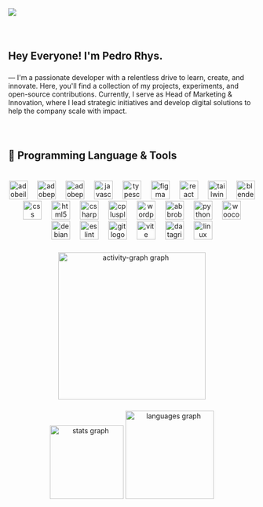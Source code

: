 <div align="left">
  <img src="https://visitor-badge.laobi.icu/badge?page_id=iNxsty.iNxsty&left_text=Visitors"  />
</div>

###

<br clear="both">

<h2 align="left">Hey Everyone! I'm Pedro Rhys.</h2>

###

<p align="left">— I'm a passionate developer with a relentless drive to learn, create, and innovate. Here, you'll find a collection of my projects, experiments, and open-source contributions. Currently, I serve as Head of Marketing & Innovation, where I lead strategic initiatives and develop digital solutions to help the company scale with impact.</p>

###

<br clear="both">

<h2 align="left">🔧 Programming Language & Tools</h2>

###

<br clear="both">

<div align="center">
  <img src="https://skillicons.dev/icons?i=ai" height="38" alt="adobeillustrator logo"  />
  <img width="12" />
  <img src="https://skillicons.dev/icons?i=ps" height="38" alt="adobephotoshop logo"  />
  <img width="12" />
  <img src="https://skillicons.dev/icons?i=pr" height="38" alt="adobepremierepro logo"  />
  <img width="12" />
  <img src="https://skillicons.dev/icons?i=js" height="38" alt="javascript logo"  />
  <img width="12" />
  <img src="https://skillicons.dev/icons?i=ts" height="38" alt="typescript logo"  />
  <img width="12" />
  <img src="https://cdn.jsdelivr.net/gh/devicons/devicon/icons/figma/figma-original.svg" height="38" alt="figma logo"  />
  <img width="12" />
  <img src="https://cdn.simpleicons.org/react/61DAFB" height="38" alt="react logo"  />
  <img width="12" />
  <img src="https://cdn.simpleicons.org/tailwindcss/06B6D4" height="38" alt="tailwindcss logo"  />
  <img width="12" />
  <img src="https://cdn.jsdelivr.net/gh/devicons/devicon/icons/blender/blender-original.svg" height="38" alt="blender logo"  />
  <img width="12" />
  <img src="https://cdn.jsdelivr.net/gh/devicons/devicon/icons/css3/css3-original.svg" height="38" alt="css logo"  />
  <img width="12" />
  <img src="https://cdn.jsdelivr.net/gh/devicons/devicon/icons/html5/html5-original.svg" height="38" alt="html5 logo"  />
  <img width="12" />
  <img src="https://cdn.jsdelivr.net/gh/devicons/devicon/icons/csharp/csharp-original.svg" height="38" alt="csharp logo"  />
  <img width="12" />
  <img src="https://cdn.jsdelivr.net/gh/devicons/devicon/icons/cplusplus/cplusplus-original.svg" height="38" alt="cplusplus logo"  />
  <img width="12" />
  <img src="https://skillicons.dev/icons?i=wordpress" height="38" alt="wordpress logo"  />
  <img width="12" />
  <img src="https://skillicons.dev/icons?i=bots" height="38" alt="abbrobotstudio logo"  />
  <img width="12" />
  <img src="https://cdn.simpleicons.org/python/3776AB" height="38" alt="python logo"  />
  <img width="12" />
  <img src="https://cdn.jsdelivr.net/gh/devicons/devicon/icons/woocommerce/woocommerce-original.svg" height="38" alt="woocommerce logo"  />
  <img width="12" />
  <img src="https://cdn.simpleicons.org/debian/A81D33" height="38" alt="debian logo"  />
  <img width="12" />
  <img src="https://cdn.jsdelivr.net/gh/devicons/devicon/icons/eslint/eslint-original.svg" height="38" alt="eslint logo"  />
  <img width="12" />
  <img src="https://cdn.jsdelivr.net/gh/devicons/devicon/icons/git/git-original.svg" height="38" alt="git logo"  />
  <img width="12" />
  <img src="https://cdn.simpleicons.org/vite/646CFF" height="38" alt="vite logo"  />
  <img width="12" />
  <img src="https://cdn.jsdelivr.net/gh/devicons/devicon/icons/datagrip/datagrip-original.svg" height="38" alt="datagrip logo"  />
  <img width="12" />
  <img src="https://cdn.jsdelivr.net/gh/devicons/devicon/icons/linux/linux-original.svg" height="38" alt="linux logo"  />
</div>

###

<div align="center">
  <img src="https://github-readme-activity-graph.vercel.app/graph?username=iNxsty&radius=16&theme=nord&area=true&order=5&hide_border=false&hide_title=false" height="300" alt="activity-graph graph"  />
</div>

###

<div align="center">
  <img src="https://github-readme-stats.vercel.app/api?username=iNxsty&hide_title=false&hide_rank=false&show_icons=true&include_all_commits=true&count_private=true&disable_animations=false&theme=dark&locale=en&hide_border=false&order=1" height="150" alt="stats graph"  />
  <img src="https://github-readme-stats.vercel.app/api/top-langs?username=iNxsty&locale=en&hide_title=false&layout=compact&card_width=320&langs_count=6&theme=dark&hide_border=false&order=2" height="180" alt="languages graph"  />
</div>

###
